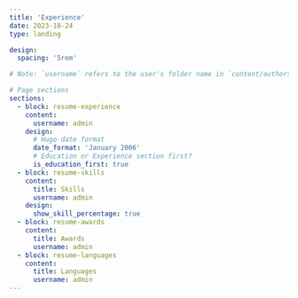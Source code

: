 ```yaml
---
title: 'Experience'
date: 2023-10-24
type: landing

design:
  spacing: '5rem'

# Note: `username` refers to the user's folder name in `content/authors/`

# Page sections
sections:
  - block: resume-experience
    content:
      username: admin
    design:
      # Hugo date format
      date_format: 'January 2006'
      # Education or Experience section first?
      is_education_first: true
  - block: resume-skills
    content:
      title: Skills 
      username: admin
    design:
      show_skill_percentage: true
  - block: resume-awards
    content:
      title: Awards
      username: admin
  - block: resume-languages
    content:
      title: Languages
      username: admin
---
```


